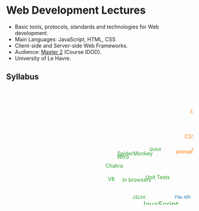 # Web Development Lectures

- Basic tools, protocols, standards and technologies for Web development.
- Main Languages: JavaScript, HTML, CSS
- Client-side and Server-side Web Frameworks.
- Audience: [Master 2](https://www.univ-lehavre.fr/fiches-oiseau/SMMA.pdf) (Course IDOD).
- University of Le Havre.



## Syllabus

<svg width="1026" height="642"><line class="link" style="stroke-width: 3.41421px;" x1="509.04862028379927" y1="333.29383230568936" x2="516.527414223713" y2="229.3053378159088"></line><line class="link" style="stroke-width: 3.41421px;" x1="509.04862028379927" y1="333.29383230568936" x2="402.031068425437" y2="315.03824911185075"></line><line class="link" style="stroke-width: 3.22474px;" x1="509.04862028379927" y1="333.29383230568936" x2="514.504054169674" y2="437.978940027824"></line><line class="link" style="stroke-width: 3px;" x1="509.04862028379927" y1="333.29383230568936" x2="463.61317062517367" y2="295.82923703764044"></line><line class="link" style="stroke-width: 3px;" x1="509.04862028379927" y1="333.29383230568936" x2="456.53998437513667" y2="364.22042837700496"></line><line class="link" style="stroke-width: 3px;" x1="509.04862028379927" y1="333.29383230568936" x2="504.80362460525566" y2="274.5658656025855"></line><line class="link" style="stroke-width: 3px;" x1="509.04862028379927" y1="333.29383230568936" x2="492.61164741650174" y2="389.887811546291"></line><line class="link" style="stroke-width: 3px;" x1="509.04862028379927" y1="333.29383230568936" x2="552.8383941554188" y2="293.1768643210896"></line><line class="link" style="stroke-width: 3.41421px;" x1="509.04862028379927" y1="333.29383230568936" x2="609.2841163143012" y2="335.3458893422401"></line><line class="link" style="stroke-width: 3px;" x1="516.527414223713" y1="229.3053378159088" x2="562.2575959716019" y2="178.14265694791985"></line><line class="link" style="stroke-width: 3px;" x1="516.527414223713" y1="229.3053378159088" x2="521.1454745084977" y2="131.91438737932543"></line><line class="link" style="stroke-width: 3px;" x1="516.527414223713" y1="229.3053378159088" x2="520.9078230477708" y2="166.37298215965498"></line><line class="link" style="stroke-width: 3px;" x1="516.527414223713" y1="229.3053378159088" x2="477.31080473424026" y2="172.6474582107122"></line><line class="link" style="stroke-width: 3px;" x1="521.1454745084977" y1="131.91438737932543" x2="498.99154101025147" y2="64.87662811296444"></line><line class="link" style="stroke-width: 3px;" x1="521.1454745084977" y1="131.91438737932543" x2="549.5679145923151" y2="67.975265318861"></line><line class="link" style="stroke-width: 3px;" x1="402.031068425437" y1="315.03824911185075" x2="316.69624308299353" y2="332.7815597961489"></line><line class="link" style="stroke-width: 3px;" x1="316.69624308299353" y1="332.7815597961489" x2="245.81568280656532" y2="326.2401568969717"></line><line class="link" style="stroke-width: 3px;" x1="316.69624308299353" y1="332.7815597961489" x2="255.45708281080914" y2="370.00745930757705"></line><line class="link" style="stroke-width: 3px;" x1="402.031068425437" y1="315.03824911185075" x2="345.7335980957041" y2="295.10269858928325"></line><line class="link" style="stroke-width: 3px;" x1="395.9604655030276" y1="241.82899957016107" x2="389.47389908534296" y2="166.39415739683247"></line><line class="link" style="stroke-width: 3px;" x1="402.031068425437" y1="315.03824911185075" x2="340.0286036061269" y2="248.90804988687617"></line><line class="link" style="stroke-width: 3px;" x1="340.0286036061269" y1="248.90804988687617" x2="270.5455781278857" y2="246.96443099744394"></line><line class="link" style="stroke-width: 3px;" x1="340.0286036061269" y1="248.90804988687617" x2="334.82266251105824" y2="178.16323848585444"></line><line class="link" style="stroke-width: 3px;" x1="340.0286036061269" y1="248.90804988687617" x2="302.70519699693176" y2="186.32679108848998"></line><line class="link" style="stroke-width: 3px;" x1="340.0286036061269" y1="248.90804988687617" x2="278.7877647192671" y2="211.06190525880206"></line><line class="link" style="stroke-width: 3px;" x1="402.031068425437" y1="315.03824911185075" x2="358.52737978092637" y2="390.43841271379176"></line><line class="link" style="stroke-width: 3px;" x1="358.52737978092637" y1="390.43841271379176" x2="298.9592869401023" y2="433.1783170890223"></line><line class="link" style="stroke-width: 3px;" x1="358.52737978092637" y1="390.43841271379176" x2="333.12663821514934" y2="457.4807194608057"></line><line class="link" style="stroke-width: 3px;" x1="402.031068425437" y1="315.03824911185075" x2="395.9604655030276" y2="241.82899957016107"></line><line class="link" style="stroke-width: 3px;" x1="402.031068425437" y1="315.03824911185075" x2="356.8045671819627" y2="353.26170732559905"></line><line class="link" style="stroke-width: 3px;" x1="514.504054169674" y1="437.978940027824" x2="570.6226720968674" y2="502.9299587947053"></line><line class="link" style="stroke-width: 3.22474px;" x1="514.504054169674" y1="437.978940027824" x2="478.92144808758223" y2="524.661278879943"></line><line class="link" style="stroke-width: 3px;" x1="514.504054169674" y1="437.978940027824" x2="454.45369293406225" y2="470.51727017206474"></line><line class="link" style="stroke-width: 3px;" x1="514.504054169674" y1="437.978940027824" x2="533.3338928479765" y2="499.24068197411646"></line><line class="link" style="stroke-width: 3px;" x1="514.504054169674" y1="437.978940027824" x2="489.80166674679083" y2="493.6440369225646"></line><line class="link" style="stroke-width: 3px;" x1="478.92144808758223" y1="524.661278879943" x2="427.82460779739984" y2="572.3836795319379"></line><line class="link" style="stroke-width: 3px;" x1="478.92144808758223" y1="524.661278879943" x2="474.78377617561335" y2="594.0327369442216"></line><line class="link" style="stroke-width: 3px;" x1="509.04862028379927" y1="333.29383230568936" x2="549.5701838004005" y2="377.06027788082474"></line><line class="link" style="stroke-width: 3px;" x1="685.7715144624129" y1="380.24729069176243" x2="724.422324644265" y2="439.59777871145945"></line><line class="link" style="stroke-width: 3px;" x1="685.7715144624129" y1="380.24729069176243" x2="755.730089594423" y2="372.1376298824239"></line><line class="link" style="stroke-width: 3px;" x1="685.7715144624129" y1="380.24729069176243" x2="750.7400705943588" y2="411.25984865583314"></line><line class="link" style="stroke-width: 3px;" x1="609.2841163143012" y1="335.3458893422401" x2="623.138473442111" y2="273.7287542702319"></line><line class="link" style="stroke-width: 3px;" x1="609.2841163143012" y1="335.3458893422401" x2="669.8508985490857" y2="343.53684969861354"></line><line class="link" style="stroke-width: 3px;" x1="609.2841163143012" y1="335.3458893422401" x2="685.7715144624129" y2="380.24729069176243"></line><line class="link" style="stroke-width: 3px;" x1="609.2841163143012" y1="335.3458893422401" x2="634.5020039004862" y2="403.4830058260393"></line><line class="link" style="stroke-width: 3px;" x1="634.5020039004862" y1="403.4830058260393" x2="668.9475334141341" y2="467.09093729468515"></line><line class="link" style="stroke-width: 3px;" x1="609.2841163143012" y1="335.3458893422401" x2="664.4074401259597" y2="306.28280126297926"></line><line class="link" style="stroke-width: 3px;" x1="609.2841163143012" y1="335.3458893422401" x2="678.533212922593" y2="263.674286938151"></line><line class="link" style="stroke-width: 3px;" x1="570.6226720968674" y1="502.9299587947053" x2="581.7784154611089" y2="573.0707567467551"></line><line class="link" style="stroke-width: 3px;" x1="570.6226720968674" y1="502.9299587947053" x2="621.7441007347483" y2="550.7212610594935"></line><line class="link" style="stroke-width: 3px;" x1="678.533212922593" y1="263.674286938151" x2="680.8654267875762" y2="198.06275672207448"></line><line class="link" style="stroke-width: 3px;" x1="678.533212922593" y1="263.674286938151" x2="741.9367770903856" y2="215.0037305617239"></line><line class="link" style="stroke-width: 3px;" x1="741.9367770903856" y1="215.0037305617239" x2="767.405562204563" y2="155.03271756547292"></line><line class="link" style="stroke-width: 3px;" x1="741.9367770903856" y1="215.0037305617239" x2="798.5203369896744" y2="242.72806564942263"></line><line class="link" style="stroke-width: 3px;" x1="741.9367770903856" y1="215.0037305617239" x2="725.5365142109265" y2="150.1662215445082"></line><line class="link" style="stroke-width: 3px;" x1="741.9367770903856" y1="215.0037305617239" x2="799.9237347151109" y2="190.90560232533522"></line><g class="node" transform="translate(509.04862028379927,333.29383230568936)"><text dx="13" text-anchor="middle" dy=".3em" class="node" font-size="20" style="fill: rgb(31, 119, 180);">HTML5</text></g><g class="node" transform="translate(516.527414223713,229.3053378159088)"><text dx="13" text-anchor="middle" dy=".3em" class="node" font-size="20" style="fill: rgb(255, 127, 14);">CSS3</text></g><g class="node" transform="translate(402.031068425437,315.03824911185075)"><text dx="13" text-anchor="middle" dy=".3em" class="node" font-size="20" style="fill: rgb(44, 160, 44);">JavaScript</text></g><g class="node" transform="translate(514.504054169674,437.978940027824)"><text dx="13" text-anchor="middle" dy=".3em" class="node" font-size="16" style="fill: rgb(31, 119, 180);">DOM</text></g><g class="node" transform="translate(570.6226720968674,502.9299587947053)"><text dx="13" text-anchor="middle" dy=".3em" class="node" font-size="12" style="fill: rgb(31, 119, 180);">&lt;canvas&gt;</text></g><g class="node" transform="translate(478.92144808758223,524.661278879943)"><text dx="13" text-anchor="middle" dy=".3em" class="node" font-size="14" style="fill: rgb(214, 39, 40);">SVG</text></g><g class="node" transform="translate(549.5701838004005,377.06027788082474)"><text dx="13" text-anchor="middle" dy=".3em" class="node" font-size="12" style="fill: rgb(31, 119, 180);">WebRTC</text></g><g class="node" transform="translate(562.2575959716019,178.14265694791985)"><text dx="13" text-anchor="middle" dy=".3em" class="node" font-size="12" style="fill: rgb(255, 127, 14);">@font-face</text></g><g class="node" transform="translate(463.61317062517367,295.82923703764044)"><text dx="13" text-anchor="middle" dy=".3em" class="node" font-size="12" style="fill: rgb(31, 119, 180);">File API</text></g><g class="node" transform="translate(456.53998437513667,364.22042837700496)"><text dx="13" text-anchor="middle" dy=".3em" class="node" font-size="12" style="fill: rgb(31, 119, 180);">Geo Localization</text></g><g class="node" transform="translate(504.80362460525566,274.5658656025855)"><text dx="13" text-anchor="middle" dy=".3em" class="node" font-size="14" style="fill: rgb(31, 119, 180);">XHR</text></g><g class="node" transform="translate(492.61164741650174,389.887811546291)"><text dx="13" text-anchor="middle" dy=".3em" class="node" font-size="12" style="fill: rgb(31, 119, 180);">WebSocket</text></g><g class="node" transform="translate(552.8383941554188,293.1768643210896)"><text dx="13" text-anchor="middle" dy=".3em" class="node" font-size="12" style="fill: rgb(31, 119, 180);">Drag &amp; Drop</text></g><g class="node" transform="translate(454.45369293406225,470.51727017206474)"><text dx="13" text-anchor="middle" dy=".3em" class="node" font-size="12" style="fill: rgb(31, 119, 180);">JQuery</text></g><g class="node" transform="translate(427.82460779739984,572.3836795319379)"><text dx="13" text-anchor="middle" dy=".3em" class="node" font-size="12" style="fill: rgb(214, 39, 40);">D3</text></g><g class="node" transform="translate(474.78377617561335,594.0327369442216)"><text dx="13" text-anchor="middle" dy=".3em" class="node" font-size="12" style="fill: rgb(214, 39, 40);">Raphael</text></g><g class="node" transform="translate(533.3338928479765,499.24068197411646)"><text dx="13" text-anchor="middle" dy=".3em" class="node" font-size="12" style="fill: rgb(31, 119, 180);">&lt;audio&gt;</text></g><g class="node" transform="translate(489.80166674679083,493.6440369225646)"><text dx="13" text-anchor="middle" dy=".3em" class="node" font-size="12" style="fill: rgb(31, 119, 180);">&lt;video&gt;</text></g><g class="node" transform="translate(609.2841163143012,335.3458893422401)"><text dx="13" text-anchor="middle" dy=".3em" class="node" font-size="18" style="fill: rgb(148, 103, 189);">Web Frameworks</text></g><g class="node" transform="translate(498.99154101025147,64.87662811296444)"><text dx="13" text-anchor="middle" dy=".3em" class="node" font-size="12" style="fill: rgb(255, 127, 14);">SASS</text></g><g class="node" transform="translate(549.5679145923151,67.975265318861)"><text dx="13" text-anchor="middle" dy=".3em" class="node" font-size="12" style="fill: rgb(255, 127, 14);">LESS</text></g><g class="node" transform="translate(245.81568280656532,326.2401568969717)"><text dx="13" text-anchor="middle" dy=".3em" class="node" font-size="12" style="fill: rgb(44, 160, 44);">node.js</text></g><g class="node" transform="translate(345.7335980957041,295.10269858928325)"><text dx="13" text-anchor="middle" dy=".3em" class="node" font-size="12" style="fill: rgb(44, 160, 44);">JSLint</text></g><g class="node" transform="translate(389.47389908534296,166.39415739683247)"><text dx="13" text-anchor="middle" dy=".3em" class="node" font-size="12" style="fill: rgb(44, 160, 44);">QUnit</text></g><g class="node" transform="translate(724.422324644265,439.59777871145945)"><text dx="13" text-anchor="middle" dy=".3em" class="node" font-size="12" style="fill: rgb(148, 103, 189);">Backbone</text></g><g class="node" transform="translate(755.730089594423,372.1376298824239)"><text dx="13" text-anchor="middle" dy=".3em" class="node" font-size="12" style="fill: rgb(148, 103, 189);">Angular</text></g><g class="node" transform="translate(750.7400705943588,411.25984865583314)"><text dx="13" text-anchor="middle" dy=".3em" class="node" font-size="12" style="fill: rgb(148, 103, 189);">Ember</text></g><g class="node" transform="translate(623.138473442111,273.7287542702319)"><text dx="13" text-anchor="middle" dy=".3em" class="node" font-size="12" style="fill: rgb(148, 103, 189);">Templates</text></g><g class="node" transform="translate(669.8508985490857,343.53684969861354)"><text dx="13" text-anchor="middle" dy=".3em" class="node" font-size="12" style="fill: rgb(148, 103, 189);">Data Binding</text></g><g class="node" transform="translate(685.7715144624129,380.24729069176243)"><text dx="13" text-anchor="middle" dy=".3em" class="node" font-size="14" style="fill: rgb(148, 103, 189);">Client Side</text></g><g class="node" transform="translate(634.5020039004862,403.4830058260393)"><text dx="13" text-anchor="middle" dy=".3em" class="node" font-size="14" style="fill: rgb(148, 103, 189);">Server Side</text></g><g class="node" transform="translate(581.7784154611089,573.0707567467551)"><text dx="13" text-anchor="middle" dy=".3em" class="node" font-size="14" style="fill: rgb(31, 119, 180);">2D</text></g><g class="node" transform="translate(621.7441007347483,550.7212610594935)"><text dx="13" text-anchor="middle" dy=".3em" class="node" font-size="14" style="fill: rgb(31, 119, 180);">WebGL</text></g><g class="node" transform="translate(316.69624308299353,332.7815597961489)"><text dx="13" text-anchor="middle" dy=".3em" class="node" font-size="14" style="fill: rgb(44, 160, 44);">on the server</text></g><g class="node" transform="translate(255.45708281080914,370.00745930757705)"><text dx="13" text-anchor="middle" dy=".3em" class="node" font-size="14" style="fill: rgb(44, 160, 44);">Rhino</text></g><g class="node" transform="translate(340.0286036061269,248.90804988687617)"><text dx="13" text-anchor="middle" dy=".3em" class="node" font-size="14" style="fill: rgb(44, 160, 44);">In browsers</text></g><g class="node" transform="translate(270.5455781278857,246.96443099744394)"><text dx="13" text-anchor="middle" dy=".3em" class="node" font-size="14" style="fill: rgb(44, 160, 44);">V8</text></g><g class="node" transform="translate(334.82266251105824,178.16323848585444)"><text dx="13" text-anchor="middle" dy=".3em" class="node" font-size="14" style="fill: rgb(44, 160, 44);">SpiderMonkey</text></g><g class="node" transform="translate(302.70519699693176,186.32679108848998)"><text dx="13" text-anchor="middle" dy=".3em" class="node" font-size="14" style="fill: rgb(44, 160, 44);">Nitro</text></g><g class="node" transform="translate(358.52737978092637,390.43841271379176)"><text dx="13" text-anchor="middle" dy=".3em" class="node" font-size="14" style="fill: rgb(44, 160, 44);">HeadLess browsers</text></g><g class="node" transform="translate(298.9592869401023,433.1783170890223)"><text dx="13" text-anchor="middle" dy=".3em" class="node" font-size="14" style="fill: rgb(44, 160, 44);">PhantomJS</text></g><g class="node" transform="translate(333.12663821514934,457.4807194608057)"><text dx="13" text-anchor="middle" dy=".3em" class="node" font-size="14" style="fill: rgb(44, 160, 44);">Selenium</text></g><g class="node" transform="translate(395.9604655030276,241.82899957016107)"><text dx="13" text-anchor="middle" dy=".3em" class="node" font-size="14" style="fill: rgb(44, 160, 44);">Unit Tests</text></g><g class="node" transform="translate(356.8045671819627,353.26170732559905)"><text dx="13" text-anchor="middle" dy=".3em" class="node" font-size="14" style="fill: rgb(44, 160, 44);">EcmaScript</text></g><g class="node" transform="translate(664.4074401259597,306.28280126297926)"><text dx="13" text-anchor="middle" dy=".3em" class="node" font-size="14" style="fill: rgb(148, 103, 189);">MV*</text></g><g class="node" transform="translate(668.9475334141341,467.09093729468515)"><text dx="13" text-anchor="middle" dy=".3em" class="node" font-size="14" style="fill: rgb(148, 103, 189);">Express</text></g><g class="node" transform="translate(521.1454745084977,131.91438737932543)"><text dx="13" text-anchor="middle" dy=".3em" class="node" font-size="14" style="fill: rgb(255, 127, 14);">CSS Extensions</text></g><g class="node" transform="translate(520.9078230477708,166.37298215965498)"><text dx="13" text-anchor="middle" dy=".3em" class="node" font-size="14" style="fill: rgb(255, 127, 14);">transform</text></g><g class="node" transform="translate(477.31080473424026,172.6474582107122)"><text dx="13" text-anchor="middle" dy=".3em" class="node" font-size="14" style="fill: rgb(255, 127, 14);">animation</text></g><g class="node" transform="translate(278.7877647192671,211.06190525880206)"><text dx="13" text-anchor="middle" dy=".3em" class="node" font-size="14" style="fill: rgb(44, 160, 44);">Chakra</text></g><g class="node" transform="translate(678.533212922593,263.674286938151)"><text dx="13" text-anchor="middle" dy=".3em" class="node" font-size="16" style="fill: rgb(214, 39, 40);">DataBases</text></g><g class="node" transform="translate(680.8654267875762,198.06275672207448)"><text dx="13" text-anchor="middle" dy=".3em" class="node" font-size="14" style="fill: rgb(214, 39, 40);">RDBMS</text></g><g class="node" transform="translate(741.9367770903856,215.0037305617239)"><text dx="13" text-anchor="middle" dy=".3em" class="node" font-size="14" style="fill: rgb(214, 39, 40);">NoSQL (Not only SQL)</text></g><g class="node" transform="translate(767.405562204563,155.03271756547292)"><text dx="13" text-anchor="middle" dy=".3em" class="node" font-size="12" style="fill: rgb(214, 39, 40);">Key-values Stores</text></g><g class="node" transform="translate(798.5203369896744,242.72806564942263)"><text dx="13" text-anchor="middle" dy=".3em" class="node" font-size="12" style="fill: rgb(214, 39, 40);">Column Family Stores</text></g><g class="node" transform="translate(725.5365142109265,150.1662215445082)"><text dx="13" text-anchor="middle" dy=".3em" class="node" font-size="12" style="fill: rgb(214, 39, 40);">Document Databases</text></g><g class="node" transform="translate(799.9237347151109,190.90560232533522)"><text dx="13" text-anchor="middle" dy=".3em" class="node" font-size="12" style="fill: rgb(214, 39, 40);">Graph Databases</text></g></svg>
